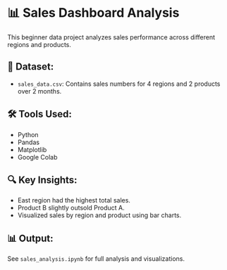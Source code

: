 # 📊 Sales Dashboard Analysis

This beginner data project analyzes sales performance across different regions and products.

## 📁 Dataset:
- `sales_data.csv`: Contains sales numbers for 4 regions and 2 products over 2 months.

## 🛠 Tools Used:
- Python
- Pandas
- Matplotlib
- Google Colab

## 🔍 Key Insights:
- East region had the highest total sales.
- Product B slightly outsold Product A.
- Visualized sales by region and product using bar charts.

## 📊 Output:
See `sales_analysis.ipynb` for full analysis and visualizations.
